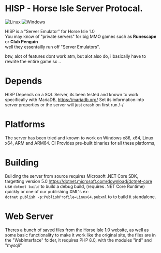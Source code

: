 # HISP - Horse Isle Server Protocal.

[![Linux](https://github.com/KuromeSan/HISP/workflows/linux/badge.svg)](https://github.com/KuromeSan/HISP/actions?query=workflow%3Alinux)
[![Windows](https://github.com/KuromeSan/HISP/workflows/windows/badge.svg)](https://github.com/KuromeSan/HISP/actions?query=workflow%3Awindows)

HISP is a "Server Emulator" for Horse Isle 1.0          
You may know of "private servers" for big MMO games such as **Runescape** or **Club Penguin**          
well they essentailly run off "Server Emulators".          

btw, alot of features dont work atm, but alot also do, 
i basically have to rewrite the entire game so .. 

# Depends
 HISP Depends on a SQL Server, 
 its been tested and known to work specifically with MariaDB, https://mariadb.org/
 Set its information into server.properties or the server will just crash on first run /-/
 
# Platforms
 The server has been tried and known to work on Windows x86, x64, Linux x64, ARM and ARM64. 
 CI Provides pre-built binaries for all these platforms,
 
# Building
 Building the server from source requires Microsoft .NET Core SDK, targetting version 5.0 https://dotnet.microsoft.com/download/dotnet-core
 use ``dotnet build`` to build a debug build, (requires .NET Core Runtime) quickly or one of our publishing XML's
 ex:        
 ``dotnet publish -p:PublishProfile=Linux64.pubxml`` to to build it standalone.
 
# Web Server
 Theres a bunch of saved files from the Horse Isle 1.0 website, as well as some basic functionality to make it work
 like the original site, the files are in the "WebInterface" folder, it requires PHP 8.0, with the modules "intl" and "mysqli"
